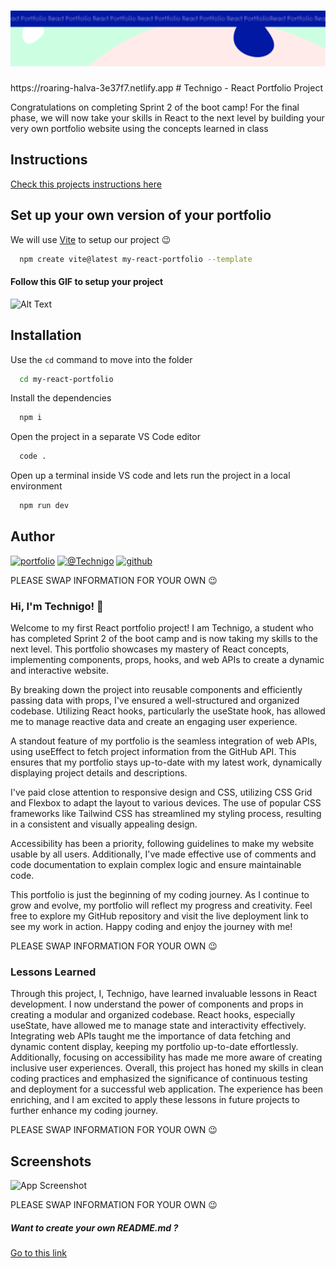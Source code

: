 <h1 align="center">
  <a href="">
    <img src="/react-p.svg" alt="Project Banner Image">
  </a>
</h1>
https://roaring-halva-3e37f7.netlify.app
# Technigo - React Portfolio Project

Congratulations on completing Sprint 2 of the boot camp! For the final phase, we will now take your skills in React to the next level by building your very own portfolio website using the concepts learned in class

## Instructions
[Check this projects instructions here](https://github.com/Technigo/project-portfolio/blob/main/instructions.md)

## Set up your own version of your portfolio

We will use [Vite](https://vitejs.dev/guide/) to setup our project 😉

```bash
  npm create vite@latest my-react-portfolio --template
```

#### Follow this GIF to setup your project

![Alt Text](https://res.cloudinary.com/dfkxydgqg/image/upload/v1691073155/WEB/Sprint-2/week-8/vite-react_vjp0ep.gif)

## Installation

Use the `cd` command to move into the folder

```bash
  cd my-react-portfolio
```

Install the dependencies

```bash
  npm i
```

Open the project in a separate VS Code editor

```bash
  code .
```

Open up a terminal inside VS code and lets run the project in a local environment

```bash
  npm run dev
```

## Author

[![portfolio](https://img.shields.io/badge/my_portfolio-000?style=for-the-badge&logo=ko-fi&logoColor=white)](https://www.technigo.io/)
[![@Technigo](https://img.shields.io/badge/linkedin-0A66C2?style=for-the-badge&logo=linkedin&logoColor=white)](https://se.linkedin.com/school/technigo/)
[![github](https://img.shields.io/badge/github-181717?style=for-the-badge&logo=github&logoColor=white)](https://www.github.com/Technigo)

PLEASE SWAP INFORMATION FOR YOUR OWN 😉

### Hi, I'm Technigo! 👋

Welcome to my first React portfolio project! I am Technigo, a student who has completed Sprint 2 of the boot camp and is now taking my skills to the next level. This portfolio showcases my mastery of React concepts, implementing components, props, hooks, and web APIs to create a dynamic and interactive website.

By breaking down the project into reusable components and efficiently passing data with props, I've ensured a well-structured and organized codebase. Utilizing React hooks, particularly the useState hook, has allowed me to manage reactive data and create an engaging user experience.

A standout feature of my portfolio is the seamless integration of web APIs, using useEffect to fetch project information from the GitHub API. This ensures that my portfolio stays up-to-date with my latest work, dynamically displaying project details and descriptions.

I've paid close attention to responsive design and CSS, utilizing CSS Grid and Flexbox to adapt the layout to various devices. The use of popular CSS frameworks like Tailwind CSS has streamlined my styling process, resulting in a consistent and visually appealing design.

Accessibility has been a priority, following guidelines to make my website usable by all users. Additionally, I've made effective use of comments and code documentation to explain complex logic and ensure maintainable code.

This portfolio is just the beginning of my coding journey. As I continue to grow and evolve, my portfolio will reflect my progress and creativity. Feel free to explore my GitHub repository and visit the live deployment link to see my work in action. Happy coding and enjoy the journey with me!

PLEASE SWAP INFORMATION FOR YOUR OWN 😉

### Lessons Learned

Through this project, I, Technigo, have learned invaluable lessons in React development. I now understand the power of components and props in creating a modular and organized codebase. React hooks, especially useState, have allowed me to manage state and interactivity effectively. Integrating web APIs taught me the importance of data fetching and dynamic content display, keeping my portfolio up-to-date effortlessly. Additionally, focusing on accessibility has made me more aware of creating inclusive user experiences. Overall, this project has honed my skills in clean coding practices and emphasized the significance of continuous testing and deployment for a successful web application. The experience has been enriching, and I am excited to apply these lessons in future projects to further enhance my coding journey.

PLEASE SWAP INFORMATION FOR YOUR OWN 😉

## Screenshots

![App Screenshot](https://via.placeholder.com/468x300?text=App+Screenshot+Here)

PLEASE SWAP INFORMATION FOR YOUR OWN 😉

##### Want to create your own README.md ?

[Go to this link](https://readme.so/)
